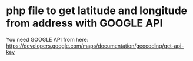 # php file to get latitude and longitude from address with GOOGLE API

You need GOOGLE API from here: https://developers.google.com/maps/documentation/geocoding/get-api-key

